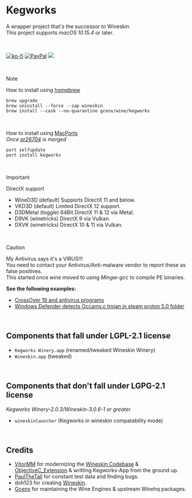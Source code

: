 # Kegworks
A wrapper project that's the successor to Wineskin\
This project supports *macOS 10.15.4* or later.

<br>

[![ko-fi](https://img.shields.io/badge/kofi-Donate-blue?style=for-the-badge&logo=ko-fi)](https://ko-fi.com/gcenx)
[![PayPal](https://img.shields.io/badge/PayPal-Donate-blue?style=for-the-badge&logo=paypal)](https://www.paypal.com/paypalme/gcenx)
[![](https://dcbadge.limes.pink/api/server/vJTjDyzJM2?compact=true)](https://discord.gg/vJTjDyzJM2)

<br>

> [!NOTE]
> How to install using [homebrew](https://brew.sh/)
> ```
> brew upgrade
> brew uninstall --force --zap wineskin
> brew install --cask --no-quarantine gcenx/wine/kegworks
> ```
> <br>
> 
> How to install using [MacPorts](https://www.macports.org/) \
> _Once [pr26704](https://github.com/macports/macports-ports/pull/26704) is merged_
> ```
> port selfupdate
> port install kegworks
> ```

<br>

> [!IMPORTANT]
> DirectX support
> - WineD3D (default) Supports DirectX 11 and below.
> - VKD3D (default) Limited DirectX 12 support.
> - D3DMetal (toggle) 64Bit DirectX 11 & 12 via Metal.
> - D9VK (winetricks) DirectX 9 via Vulkan.
> - DXVK (winetricks) DirectX 10 & 11 via Vulkan.

<br>

> [!CAUTION]
> My Antivirus says it's a VIRUS!!!\
> You need to contact your Antivirus/Anti-malware vendor to report these as false positives.\
> This started once wine moved to using *Mingw-gcc* to compile PE binaries.
> 
> __See the following examples:__
> - [CrossOver 19 and antivirus programs](https://www.codeweavers.com/support/forums/general/?t=27;msg=222870)
> - [Windows Defender detects Occamy.c trojan in steam proton 5.0 folder](https://github.com/ValveSoftware/Proton/issues/3593)

<br>

## Components that fall under LGPL-2.1 license
- `Kegworks Winery.app` (renamed/tweaked Wineskin Winery)
- `Wineskin.app` (tweaked)

<br>

## Components that don't fall under LGPG-2.1 license
_Kegworks Winery-2.0.3/Wineskin-3.0.6-1 or greater_
- `wineskinlauncher` (Kegworks in wineskin compatability mode)

<br>

## Credits
- [VitorMM](https://github.com/vitor251093) for modernizing the [Wineskin Codebase](https://github.com/vitor251093/wineskin) & [ObjectiveC_Extension](https://github.com/vitor251093/ObjectiveC_Extension) & writting Kegworks-App from the ground up.
- [PaulTheTall](https://www.paulthetall.com/) for constant test data and finding bugs.
- doh123 for creating [Wineskin](https://web.archive.org/web/20141218081028/http://wineskin.urgesoftware.com/tiki-index.php).
- [Gcenx](https://github.com/Gcenx) for maintaining the Wine Engines & upstream Winehq packages.
